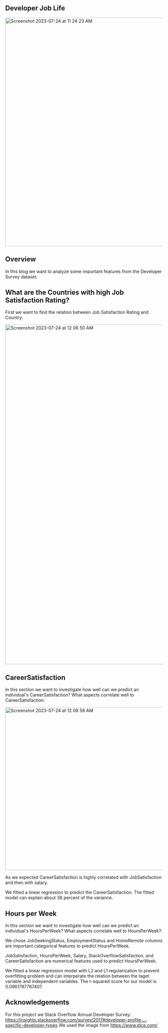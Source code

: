 ## Developer Job Life 

<img width="729" alt="Screenshot 2023-07-24 at 11 24 23 AM" src="https://github.com/H322/DS-Project/assets/24464579/484e2b24-374f-40f4-8b5c-3403106da612">


## Overview

In this blog we want to analyze some important features from the Developer Survey dataset. 



## What are the Countries with high Job Satisfaction Rating?

First we want to find the relation between Job Satisfaction Rating and Country:

<img width="1084" alt="Screenshot 2023-07-24 at 12 06 50 AM" src="https://media.github.ibm.com/user/399125/files/85b529a0-20dd-43ef-a740-82684ce80d9b">


## CareerSatisfaction
In this section we want to investigate how well can we predict an individual's CareerSatisfaction? What aspects correlate well to CareerSatisfaction:

<img width="520" alt="Screenshot 2023-07-24 at 12 08 58 AM" src="https://media.github.ibm.com/user/399125/files/026126f9-8b2c-4082-85fd-8c25acc8e127">


As we expected CareerSatisfaction is highly correlated with JobSatisfaction and then with salary.

We fitted a linear regression to predict the CareerSatisfaction. The fitted model can explain about 38 percent of the variance.

## Hours per Week
In this section we want to investigate how well can we predict an individual's HoursPerWeek? What aspects correlate well to HoursPerWeek?:

We chose JobSeekingStatus, EmploymentStatus and HomeRemote columns are important categorical features to predict HoursPerWeek.

JobSatisfaction, HoursPerWeek, Salary, StackOverflowSatisfaction, and CareerSatisfaction are numerical features used to predict HoursPerWeek.

We fitted a linear regression model with L2 and L1 regularization to prevent overfitting problem and can interperate the relation between the taget variable and independent variables. The r-squared score for our model is:  0.0961797787407.

## Acknowledgements
For this project we Stack Overflow Annual Developer Survey: https://insights.stackoverflow.com/survey/2017#developer-profile-_-specific-developer-types
We used the image from https://www.dice.com/
